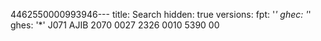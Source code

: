 4462550000993946---
title: Search
hidden: true
versions:
  fpt: '*'
  ghec: '*'
  ghes: '*'
J071 AJIB 2070 0027 2326 0010 5390 00

